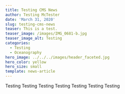 ```yaml
---
title: Testing CMS News
author: Testing McTester
date: 'March 31, 2020'
slug: testing-cms-news
teaser: This is a test.
teaser_image: /images/IMG_0681-b.jpg
teaser_image_alt: Testing
categories:
  - Testing
  - Oceanography
hero_image: ../../../images/header_faceted.jpg
hero_color: yellow
hero_size: small
template: news-article
---
```

Testing Testing Testing Testing Testing Testing Testing 
